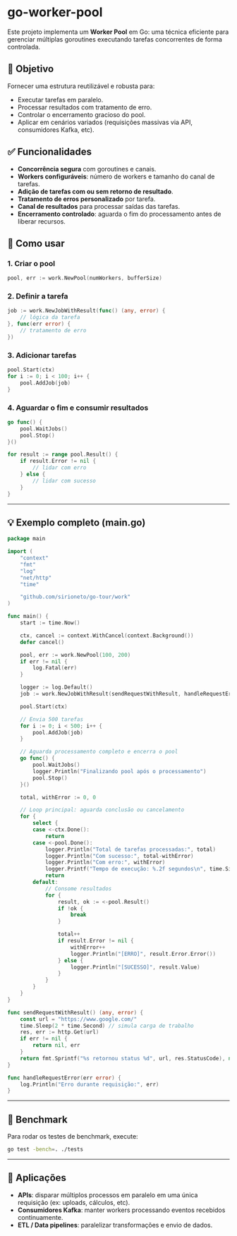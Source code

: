 # go-worker-pool

Este projeto implementa um **Worker Pool** em Go: uma técnica eficiente para gerenciar múltiplas goroutines executando tarefas concorrentes de forma controlada.

## 🎯 Objetivo

Fornecer uma estrutura reutilizável e robusta para:

- Executar tarefas em paralelo.
- Processar resultados com tratamento de erro.
- Controlar o encerramento gracioso do pool.
- Aplicar em cenários variados (requisições massivas via API, consumidores Kafka, etc).

## ✅ Funcionalidades

- **Concorrência segura** com goroutines e canais.
- **Workers configuráveis**: número de workers e tamanho do canal de tarefas.
- **Adição de tarefas com ou sem retorno de resultado**.
- **Tratamento de erros personalizado** por tarefa.
- **Canal de resultados** para processar saídas das tarefas.
- **Encerramento controlado**: aguarda o fim do processamento antes de liberar recursos.

## 🔧 Como usar

### 1. Criar o pool

```go
pool, err := work.NewPool(numWorkers, bufferSize)
```

### 2. Definir a tarefa

```go
job := work.NewJobWithResult(func() (any, error) {
    // lógica da tarefa
}, func(err error) {
    // tratamento de erro
})
```

### 3. Adicionar tarefas

```go
pool.Start(ctx)
for i := 0; i < 100; i++ {
    pool.AddJob(job)
}
```

### 4. Aguardar o fim e consumir resultados

```go
go func() {
    pool.WaitJobs()
    pool.Stop()
}()

for result := range pool.Result() {
    if result.Error != nil {
        // lidar com erro
    } else {
        // lidar com sucesso
    }
}
```

---

## 💡 Exemplo completo (main.go)

```go
package main

import (
	"context"
	"fmt"
	"log"
	"net/http"
	"time"

	"github.com/sirioneto/go-tour/work"
)

func main() {
	start := time.Now()

	ctx, cancel := context.WithCancel(context.Background())
	defer cancel()

	pool, err := work.NewPool(100, 200)
	if err != nil {
		log.Fatal(err)
	}

	logger := log.Default()
	job := work.NewJobWithResult(sendRequestWithResult, handleRequestError)

	pool.Start(ctx)

	// Envia 500 tarefas
	for i := 0; i < 500; i++ {
		pool.AddJob(job)
	}

	// Aguarda processamento completo e encerra o pool
	go func() {
		pool.WaitJobs()
		logger.Println("Finalizando pool após o processamento")
		pool.Stop()
	}()

	total, withError := 0, 0

	// Loop principal: aguarda conclusão ou cancelamento
	for {
		select {
		case <-ctx.Done():
			return
		case <-pool.Done():
			logger.Println("Total de tarefas processadas:", total)
			logger.Println("Com sucesso:", total-withError)
			logger.Println("Com erro:", withError)
			logger.Printf("Tempo de execução: %.2f segundos\n", time.Since(start).Seconds())
			return
		default:
			// Consome resultados
			for {
				result, ok := <-pool.Result()
				if !ok {
					break
				}

				total++
				if result.Error != nil {
					withError++
					logger.Println("[ERRO]", result.Error.Error())
				} else {
					logger.Println("[SUCESSO]", result.Value)
				}
			}
		}
	}
}

func sendRequestWithResult() (any, error) {
	const url = "https://www.google.com/"
	time.Sleep(2 * time.Second) // simula carga de trabalho
	res, err := http.Get(url)
	if err != nil {
		return nil, err
	}
	return fmt.Sprintf("%s retornou status %d", url, res.StatusCode), nil
}

func handleRequestError(err error) {
	log.Println("Erro durante requisição:", err)
}
```

---

## 🧪 Benchmark

Para rodar os testes de benchmark, execute:

```bash
go test -bench=. ./tests
```

---

## 🧵 Aplicações

- **APIs**: disparar múltiplos processos em paralelo em uma única requisição (ex: uploads, cálculos, etc).
- **Consumidores Kafka**: manter workers processando eventos recebidos continuamente.
- **ETL / Data pipelines**: paralelizar transformações e envio de dados.
